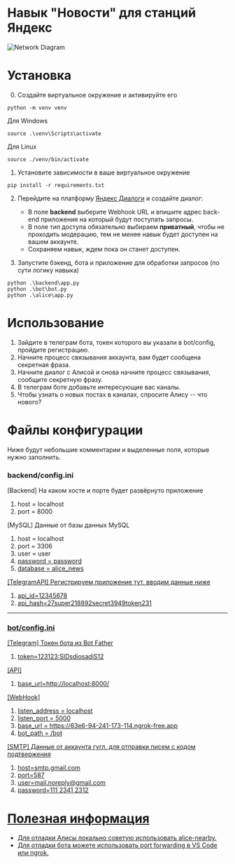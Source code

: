 # Навык "Новости" для станций Яндекс

![Network Diagram](https://github.com/yeegie/alice-skill-news/blob/main/docs/NetworkDiagram.png)

# Установка

0. Создайте виртуальное окружение и активируйте его
``` shell
python -m venv venv
```
Для Windows
``` shell
source .\venv\Scripts\activate
```
Для Linux
``` shell
source ./venv/bin/activate
```

1. Установите зависимости в ваше виртуальное окружение
``` shell
pip install -r requirements.txt
```

2. Перейдите на платформу [Яндекс Диалоги](https://dialogs.yandex.ru/developer) и создайте диалог:
	* В поле __backend__ выберите Webhook URL и впишите адрес back-end приложения на который будут поступать запросы.
	* В поле тип доступа обязательно выбираем __приватный__, чтобы не проходить модерацию, тем не менее навык будет доступен на вашем аккаунте.
	* Сохраняем навык, ждем пока он станет доступен. 

3. Запустите бэкенд, бота и приложение для обработки запросов (по сути логику навыка)
``` shell
python .\backend\app.py
python .\bot\bot.py
python .\alice\app.py
```
   

# Использование
1. Зайдите в телеграм бота, токен которого вы указали в bot/config, пройдите регистрацию.
2. Начните процесс связывания аккаунта, вам будет сообщена секретная фраза.
3. Начните диалог с Алисой и снова начните процесс связывания, сообщите секретную фразу.
4. В телеграм боте добавьте интересующие вас каналы.
5. Чтобы узнать о новых постах в каналах, спросите Алису -- что нового?

# Файлы конфигурации
Ниже будут небольшие комментарии и выделенные поля, которые нужно заполнить.
### backend/config.ini
[Backend]  На каком хосте и порте будет развёрнуто приложение
1. host = localhost
2. port = 8000

[MySQL] Данные от базы данных MySQL
1. host = localhost
2. port = 3306
3. user = user
4. <u>password = password
5. database = alice_news

[TelegramAPI] Регистрируем приложение [тут](https://my.telegram.org/auth?to=apps), вводим данные ниже
1. api_id=12345678
2. api_hash=27super218892secret3949token231

<hr>

### bot/config.ini
[Telegram] Токен бота из [Bot Father](https://t.me/BotFather)
1. token=123123:SIDsdiosadiS12

[API]
1. base_url=http://localhost:8000/

[WebHook] 
1. listen_address = localhost
2. listen_port = 5000
3. base_url = https://63e6-94-241-173-114.ngrok-free.app
4. bot_path = /bot

[SMTP] Данные от аккаунта гугл, для отправки писем с кодом подтвержения
1. host=smtp.gmail.com
2. port=587
3. user=mail.noreply@gmail.com
4. password=111 2341 2312


# Полезная информация
* Для отладки Алисы локально советую использовать [alice-nearby](https://github.com/azzzak/alice-nearby).
* Для отладки бота можете использовать [port forwarding](https://code.visualstudio.com/docs/editor/port-forwarding) в VS Code или [ngrok](https://ngrok.com/).
